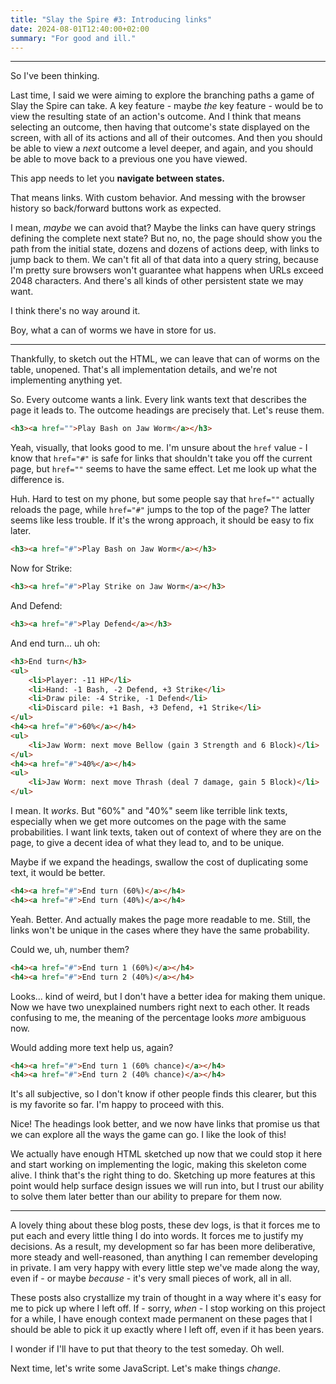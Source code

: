 ```yaml
---
title: "Slay the Spire #3: Introducing links"
date: 2024-08-01T12:40:00+02:00
summary: "For good and ill."
---
```


---

So I've been thinking. 

Last time, I said we were aiming to explore the branching paths a game of Slay the Spire can take. A key feature - maybe _the_ key feature - would be to view the resulting state of an action's outcome. And I think that means selecting an outcome, then having that outcome's state displayed on the screen, with all of its actions and all of their outcomes. And then you should be able to view a _next_ outcome a level deeper, and again, and you should be able to move back to a previous one you have viewed.

This app needs to let you **navigate between states.**

That means links. With custom behavior. And messing with the browser history so back/forward buttons work as expected.

I mean, _maybe_ we can avoid that? Maybe the links can have query strings defining the complete next state? But no, no, the page should show you the path from the initial state, dozens and dozens of actions deep, with links to jump back to them. We can't fit all of that data into a query string, because I'm pretty sure browsers won't guarantee what happens when URLs exceed 2048 characters. And there's all kinds of other persistent state we may want.

I think there's no way around it.

Boy, what a can of worms we have in store for us.

---

Thankfully, to sketch out the HTML, we can leave that can of worms on the table, unopened. That's all implementation details, and we're not implementing anything yet.

So. Every outcome wants a link. Every link wants text that describes the page it leads to. The outcome headings are precisely that. Let's reuse them.

```html
<h3><a href="">Play Bash on Jaw Worm</a></h3>
```

Yeah, visually, that looks good to me. I'm unsure about the `href` value - I know that `href="#"` is safe for links that shouldn't take you off the current page, but `href=""` seems to have the same effect. Let me look up what the difference is.

Huh. Hard to test on my phone, but some people say that `href=""` actually reloads the page, while `href="#"` jumps to the top of the page? The latter seems like less trouble. If it's the wrong approach, it should be easy to fix later.

```html
<h3><a href="#">Play Bash on Jaw Worm</a></h3>
```

Now for Strike:

```html
<h3><a href="#">Play Strike on Jaw Worm</a></h3>
```

And Defend:

```html
<h3><a href="#">Play Defend</a></h3>
```

And end turn... uh oh:

```html
<h3>End turn</h3>
<ul>
    <li>Player: -11 HP</li>
    <li>Hand: -1 Bash, -2 Defend, +3 Strike</li>
    <li>Draw pile: -4 Strike, -1 Defend</li>
    <li>Discard pile: +1 Bash, +3 Defend, +1 Strike</li>
</ul>
<h4><a href="#">60%</a></h4>
<ul>
    <li>Jaw Worm: next move Bellow (gain 3 Strength and 6 Block)</li>
</ul>
<h4><a href="#">40%</a></h4>
<ul>
    <li>Jaw Worm: next move Thrash (deal 7 damage, gain 5 Block)</li>
</ul>
```

I mean. It _works_. But "60%" and "40%" seem like terrible link texts, especially when we get more outcomes on the page with the same probabilities. I want link texts, taken out of context of where they are on the page, to give a decent idea of what they lead to, and to be unique.

Maybe if we expand the headings, swallow the cost of duplicating some text, it would be better.

```html
<h4><a href="#">End turn (60%)</a></h4>
<h4><a href="#">End turn (40%)</a></h4>
```

Yeah. Better. And actually makes the page more readable to me. Still, the links won't be unique in the cases where they have the same probability.

Could we, uh, number them?

```html
<h4><a href="#">End turn 1 (60%)</a></h4>
<h4><a href="#">End turn 2 (40%)</a></h4>
```

Looks... kind of weird, but I don't have a better idea for making them unique. Now we have two unexplained numbers right next to each other. It reads confusing to me, the meaning of the percentage looks _more_ ambiguous now.

Would adding more text help us, again?

```html
<h4><a href="#">End turn 1 (60% chance)</a></h4>
<h4><a href="#">End turn 2 (40% chance)</a></h4>
```

It's all subjective, so I don't know if other people finds this clearer, but this is my favorite so far. I'm happy to proceed with this.

Nice! The headings look better, and we now have links that promise us that we can explore all the ways the game can go. I like the look of this!

We actually have enough HTML sketched up now that we could stop it here and start working on implementing the logic, making this skeleton come alive. I think that's the right thing to do. Sketching up more features at this point would help surface design issues we will run into, but I trust our ability to solve them later better than our ability to prepare for them now.

---

A lovely thing about these blog posts, these dev logs, is that it forces me to put each and every little thing I do into words. It forces me to justify my decisions. As a result, my development so far has been more deliberative, more steady and well-reasoned, than anything I can remember developing in private. I am very happy with every little step we've made along the way, even if - or maybe _because_ - it's very small pieces of work, all in all.

These posts also crystallize my train of thought in a way where it's easy for me to pick up where I left off. If - sorry, _when_ - I stop working on this project for a while, I have enough context made permanent on these pages that I should be able to pick it up exactly where I left off, even if it has been years.

I wonder if I'll have to put that theory to the test someday. Oh well.

Next time, let's write some JavaScript. Let's make things _change_.